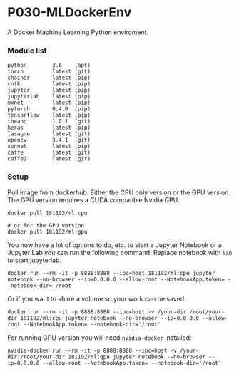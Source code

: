 # P030-MLDockerEnv
A Docker Machine Learning Python enviroment.

### Module list
```
python        3.6    (apt)
torch         latest (git)
chainer       latest (pip)
cntk          latest (pip)
jupyter       latest (pip)
jupyterlab    latest (pip)
mxnet         latest (pip)
pytorch       0.4.0  (pip)
tensorflow    latest (pip)
theano        1.0.1  (git)
keras         latest (pip)
lasagne       latest (git)
opencv        3.4.1  (git)
sonnet        latest (pip)
caffe         latest (git)
caffe2        latest (git)
```

### Setup
Pull image from dockerhub. Either the CPU only version or the GPU version. The GPU version requires a CUDA compatible Nvidia GPU.
```
docker pull 181192/ml:cpu

# or for the GPU version
docker pull 181192/ml:gpu
```

You now have a lot of options to do, etc. to start a Jupyter Notebook or a Jupyter Lab you can run the following command:
Replace notebook with `lab` to start jupyterlab.

```
docker run --rm -it -p 8888:8888 --ipc=host 181192/ml:cpu jupyter notebook --no-browser --ip=0.0.0.0 --allow-root --NotebookApp.token= --notebook-dir='/root'
```

Or if you want to share a volume so your work can be saved.

```
docker run --rm -it -p 8888:8888 --ipc=host -v /your-dir:/root/your-dir 181192/ml:cpu jupyter notebook --no-browser --ip=0.0.0.0 --allow-root --NotebookApp.token= --notebook-dir='/root'
```

For running GPU version you will need `nvidia-docker` installed:
```
nvidia-docker run --rm -it -p 8888:8888 --ipc=host -v /your-dir:/root/your-dir 181192/ml:gpu jupyter notebook --no-browser --ip=0.0.0.0 --allow-root --NotebookApp.token= --notebook-dir='/root'
```
